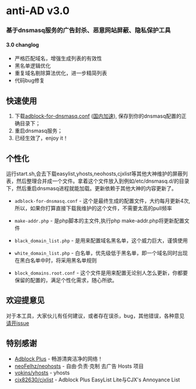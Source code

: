 # anti-AD v3.0

### 基于dnsmasq服务的广告封杀、恶意网站屏蔽、隐私保护工具

#### 3.0 changlog

- 严格匹配域名，增强生成列表的有效性
- 黑名单逻辑优化
- 重复域名剔除算法优化，进一步精简列表
- 代码bug修复



## 快速使用

1. 下载[adblock-for-dnsmasq.conf](https://raw.githubusercontent.com/gentlyxu/anti-AD/master/adblock-for-dnsmasq.conf) ([国内加速](https://anti-ad.oss-cn-shanghai.aliyuncs.com/adblock-for-dnsmasq.conf)), 保存到你的dnsmasq配置的正确目录下；
2. 重启dnsmasq服务；
3. 已经生效了，enjoy it！

## 个性化


运行start.sh,会去下载easylist,yhosts,neohosts,cjxlist等其他大神维护的屏蔽列表，然后整理合并成一个文件。拿着这个文件放入到例如/etc/dnsmasq.d/的目录下，然后重启dnsmasq进程就能加载。更新依赖于其他大神的内容更新了。

* `adblock-for-dnsmasq.conf` - 这个是最终生成的配置文件，大约每月更新4次,所以，如果你打算直接下载我维护的这个文件，不需要太高的pull频率

* `make-addr.php` - 是php脚本的主文件,执行php make-addr.php将更新配置文件

* `black_domain_list.php` - 是用来配置域名黑名单，这个威力巨大，谨慎使用

* `white_domain_list.php` - 白名单，优先级低于黑名单，即一个域名同时出现在黑白名单中时，将采用黑名单规则

* `block_domains.root.conf` - 这个文件是用来配置无论别人怎么更新，你都要保留的配置的，满足个性化需求，随心所欲。

## 欢迎提意见

对于本工具，大家伙儿有任何建议，或者存在误杀，bug，其他错误，各种意见  [请开issue](https://github.com/gentlyxu/anti-AD/issues/new)


## 特别感谢

- [Adblock Plus](https://adblockplus.org/) - 畅游清爽洁净的网络！
- [neoFelhz/neohosts](https://github.com/neoFelhz/neohosts) - 自由·负责·克制 去广告 Hosts 项目
- [vokins/yhosts](https://github.com/vokins/yhosts) - yhosts
- [cjx82630/cjxlist](https://github.com/cjx82630/cjxlist) - Adblock Plus EasyList Lite与CJX's Annoyance List
